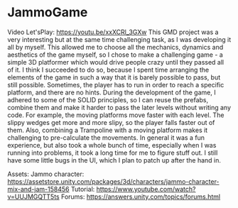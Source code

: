 # JammoGame
Video Let'sPlay: https://youtu.be/xxXCRl_3GXw
This GMD project was a very interesting but at the same time challenging task, as I was
developing it all by myself. This allowed me to choose all the mechanics, dynamics and
aesthetics of the game myself, so I chose to make a challenging game - a simple 3D platformer
which would drive people crazy until they passed all of it.
I think I succeeded to do so, because I spent time arranging the elements of the game in such a
way that it is barely possible to pass, but still possible. Sometimes, the player has to run in order
to reach a specific platform, and there are no hints.
During the development of the game, I adhered to some of the SOLID principles, so I can reuse
the prefabs, combine them and make it harder to pass the later levels without writing any code.
For example, the moving platforms move faster with each level. The slippy wedges get more
and more slipy, so the player falls faster out of them. Also, combining a Trampoline with a
moving platform makes it challenging to pre-calculate the movements.
In general it was a fun experience, but also took a whole bunch of time, especially when I was
running into problems, it took a long time for me to figure stuff out. I still have some little bugs in
the UI, which I plan to patch up after the hand in.

Assets:
Jammo character: https://assetstore.unity.com/packages/3d/characters/jammo-character-mix-and-jam-158456
Tutorial:
https://www.youtube.com/watch?v=UUJMGQTT5ts
Forums:
https://answers.unity.com/topics/forums.html
